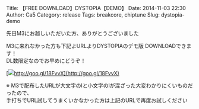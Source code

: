 Title: 【FREE DOWNLOAD】DYSTOPIA【DEMO】
Date: 2014-11-03 22:30
Author: Ca5
Category: release
Tags: breakcore, chiptune
Slug: dystopia-demo

先日M3にお越しいただいた方、ありがとうございました

M3に来れなかった方も下記よURLよりDYSTOPIAのデモ版 DOWNLOADできます！  
DL数限定なのでお早めにどうぞ！

[![](http://chart.googleapis.com/chart?cht=qr&chs=100x100&choe=UTF-8&chld=H%7C0&chl=http://goo.gl/18FvvX)http://goo.gl/18FvvX](http://goo.gl/18FvvX)

※
M3で配布したURLが大文字のIと小文字のlが混ざった大変わかりにくいものだったので、  
手打ちでURL試してうまくいかなかった方は上記のURLで再度お試しください
